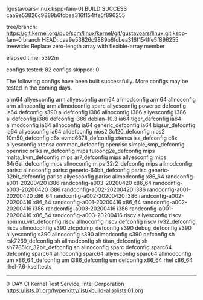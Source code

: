 [gustavoars-linux:kspp-fam-0] BUILD SUCCESS caa9e53826c9889b6fcbea316f154ffe5f896255



tree/branch: https://git.kernel.org/pub/scm/linux/kernel/git/gustavoars/linux.git  kspp-fam-0
branch HEAD: caa9e53826c9889b6fcbea316f154ffe5f896255  treewide: Replace zero-length array with flexible-array member

elapsed time: 5392m

configs tested: 82
configs skipped: 0

The following configs have been built successfully.
More configs may be tested in the coming days.

arm64                           allyesconfig
arm                              allyesconfig
arm64                            allmodconfig
arm64                             allnoconfig
arm                               allnoconfig
arm                              allmodconfig
sparc                            allyesconfig
powerpc                             defconfig
ia64                                defconfig
s390                             alldefconfig
i386                              allnoconfig
i386                             allyesconfig
i386                             alldefconfig
i386                                defconfig
i386                              debian-10.3
ia64                          tiger_defconfig
ia64                             allmodconfig
ia64                              allnoconfig
ia64                        generic_defconfig
ia64                         bigsur_defconfig
ia64                             allyesconfig
ia64                             alldefconfig
nios2                         3c120_defconfig
nios2                         10m50_defconfig
c6x                        evmc6678_defconfig
xtensa                          iss_defconfig
c6x                              allyesconfig
xtensa                       common_defconfig
openrisc                 simple_smp_defconfig
openrisc                    or1ksim_defconfig
mips                      fuloong2e_defconfig
mips                      malta_kvm_defconfig
mips                            ar7_defconfig
mips                             allyesconfig
mips                         64r6el_defconfig
mips                              allnoconfig
mips                           32r2_defconfig
mips                             allmodconfig
parisc                            allnoconfig
parisc                generic-64bit_defconfig
parisc                generic-32bit_defconfig
parisc                           allyesconfig
parisc                           allmodconfig
x86_64               randconfig-a001-20200420
i386                 randconfig-a003-20200420
x86_64               randconfig-a003-20200420
i386                 randconfig-a002-20200420
i386                 randconfig-a001-20200420
x86_64               randconfig-a002-20200420
i386                 randconfig-a002-20200416
x86_64               randconfig-a001-20200416
x86_64               randconfig-a002-20200416
i386                 randconfig-a003-20200416
i386                 randconfig-a001-20200416
x86_64               randconfig-a003-20200416
riscv                            allyesconfig
riscv                    nommu_virt_defconfig
riscv                             allnoconfig
riscv                               defconfig
riscv                          rv32_defconfig
riscv                            allmodconfig
s390                       zfcpdump_defconfig
s390                          debug_defconfig
s390                             allyesconfig
s390                              allnoconfig
s390                             allmodconfig
s390                                defconfig
sh                          rsk7269_defconfig
sh                               allmodconfig
sh                            titan_defconfig
sh                  sh7785lcr_32bit_defconfig
sh                                allnoconfig
sparc                               defconfig
sparc64                             defconfig
sparc64                           allnoconfig
sparc64                          allyesconfig
sparc64                          allmodconfig
um                           x86_64_defconfig
um                             i386_defconfig
um                                  defconfig
x86_64                                   rhel
x86_64                    rhel-7.6-kselftests

---
0-DAY CI Kernel Test Service, Intel Corporation
https://lists.01.org/hyperkitty/list/kbuild-all@lists.01.org


